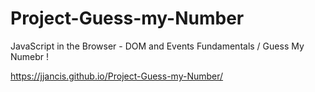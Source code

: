 # Project-Guess-my-Number
JavaScript in the Browser - DOM and Events Fundamentals / Guess My Numebr ! 


https://jjancis.github.io/Project-Guess-my-Number/
